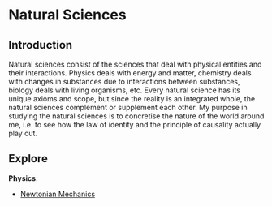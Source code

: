 # Natural Sciences
## Introduction
Natural sciences consist of the sciences that deal with physical entities and their interactions. Physics deals with energy and matter, chemistry deals with changes in substances due to interactions between substances, biology deals with living organisms, etc. Every natural science has its unique axioms and scope, but since the reality is an integrated whole, the natural sciences complement or supplement each other. My purpose in studying the natural sciences is to concretise the nature of the world around me, i.e. to see how the law of identity and the principle of causality actually play out.

## Explore
**Physics**:

- [Newtonian Mechanics](https://pranav-gopalkrishna.github.io/natural-sciences/newtonian-mechanics)
